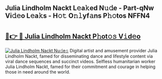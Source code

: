 ## Julia Lindholm Nackt L𝚎a𝚔ed N𝚞𝚍e - Part-qNw Vi𝚍𝚎o L𝚎a𝚔s - H𝚘𝚝 O𝚗𝚕yf𝚊ns P𝚑𝚘tos NFFN4

# <h2><a href="http://kf6152.oniu.top/?m=Julia+Lindholm+Nackt">🔗👉 🔴 Julia Lindholm Nackt P𝚑ot𝚘𝚜 V𝚒d𝚎o</a></h2>

[![Julia Lindholm Nackt Nu𝚍e𝚜](https://i.imgur.com/0qMVB7G.gif)](http://kf6152.oniu.top/?m=Julia+Lindholm+Nackt)
Digital artist and amusement provider Julia Lindholm Nackt, famed for disseminating dance and lifestyle content via viral dance sequences and succinct videos. Selfless humanitarian worker Julia Lindholm Nackt, famed for their commitment and courage in helping those in need around the world.  
